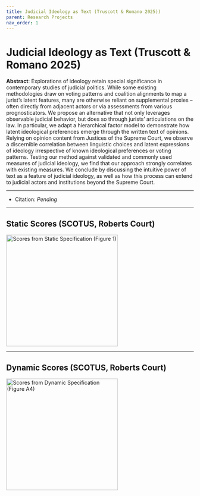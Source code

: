 ```yaml
---
title: Judicial Ideology as Text (Truscott & Romano 2025))
parent: Research Projects
nav_order: 1
---
```


# Judicial Ideology as Text (Truscott & Romano 2025)

**Abstract**: Explorations of ideology retain special significance in contemporary
studies of judicial politics. While some existing methodologies draw on
voting patterns and coalition alignments to map a jurist’s latent features,
many are otherwise reliant on supplemental proxies – often directly from
adjacent actors or via assessments from various prognosticators. We propose an alternative that not only leverages observable judicial behavior,
but does so through jurists’ articulations on the law. In particular, we
adapt a hierarchical factor model to demonstrate how latent ideological
preferences emerge through the written text of opinions. Relying on opinion content from Justices of the Supreme Court, we observe a discernible
correlation between linguistic choices and latent expressions of ideology
irrespective of known ideological preferences or voting patterns. Testing
our method against validated and commonly used measures of judicial
ideology, we find that our approach strongly correlates with existing measures. We conclude by discussing the intuitive power of text as a feature of
judicial ideology, as well as how this process can extend to judicial actors
and institutions beyond the Supreme Court.

---

- Citation: *Pending*

---

## Static Scores (SCOTUS, Roberts Court)

<img src="./assets/papers_figures_tables/judicial_ideology_as_text/static_scores.png" alt="Scores from Static Specification (Figure 1)" width="300"/>


---

## Dynamic Scores (SCOTUS, Roberts Court)

<img src="./assets/papers_figures_tables/judicial_ideology_as_text/dynamic_scores.png"  alt="Scores from Dynamic Specification (Figure A4)" width="300"/>